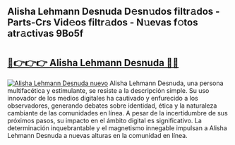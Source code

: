 ## Alisha Lehmann Desnuda D𝚎sn𝚞dos filtr𝚊dos - Parts-Crs Vid𝚎os filtr𝚊dos - N𝚞evas f𝚘tos atr𝚊ctivas 9Bo5f

# <h2><a href="http://mb9eag.tromn.icu/?c=Alisha+Lehmann+Desnuda">🔗👉👉👉 Alisha Lehmann Desnuda 🔗🔗</a></h2>

[![Alisha Lehmann Desnuda nuevo](https://i.imgur.com/pEAQMta.gif)](http://mb9eag.tromn.icu/?c=Alisha+Lehmann+Desnuda)
Alisha Lehmann Desnuda, una persona multifacética y estimulante, se resiste a la descripción simple. Su uso innovador de los medios digitales ha cautivado y enfurecido a los observadores, generando debates sobre identidad, ética y la naturaleza cambiante de las comunidades en línea. A pesar de la incertidumbre de sus próximos pasos, su impacto en el ámbito digital es significativo. La determinación inquebrantable y el magnetismo innegable impulsan a Alisha Lehmann Desnuda a nuevas alturas en la comunidad en línea.
